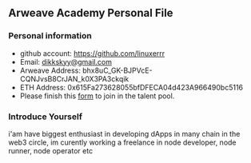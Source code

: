 ## Arweave Academy Personal File

### Personal information

- github account: https://github.com/linuxerrr
- Email: dikkskyy@gmail.com
- Arweave Address: bhx8uC_GK-BJPVcE-CQNJvsB8CrJAN_k0X3PA3ckqik
- ETH Address: 0x615Fa273628055bfDFECA04d423A966490bc5116
- Please finish this [form](https://docs.google.com/forms/d/e/1FAIpQLSfWA5fIIcBgmRppm3jNz5vmf9Mai_QMVil-2pO4r7YKn_Zhtw/viewform?usp=sf_link) to join in the talent pool.

### Introduce Yourself
 i'am have biggest enthusiast in developing dApps in many chain in the web3 circle, im curently working a freelance in node developer, node runner, node operator etc
